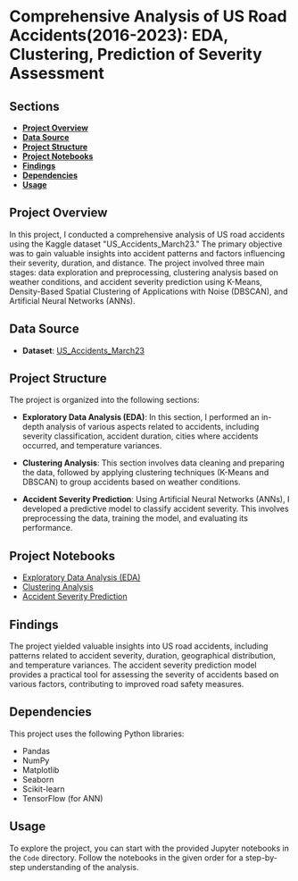 # Comprehensive Analysis of US Road Accidents(2016-2023): EDA, Clustering, Prediction of Severity Assessment

## Sections
- **[Project Overview](#project-overview)**
- **[Data Source](#data-source)**
- **[Project Structure](#project-structure)**
- **[Project Notebooks](#project-notebooks)**
- **[Findings](#findings)**
- **[Dependencies](#dependencies)**
- **[Usage](#usage)**

## Project Overview

In this project, I conducted a comprehensive analysis of US road accidents using the Kaggle dataset "US_Accidents_March23." The primary objective was to gain valuable insights into accident patterns and factors influencing their severity, duration, and distance. The project involved three main stages: data exploration and preprocessing, clustering analysis based on weather conditions, and accident severity prediction using K-Means, Density-Based Spatial Clustering of Applications with Noise (DBSCAN), and Artificial Neural Networks (ANNs).

## Data Source

- **Dataset**: [US_Accidents_March23](https://www.kaggle.com/sobhanmoosavi/us-accidents)

## Project Structure

The project is organized into the following sections:

- **Exploratory Data Analysis (EDA)**: In this section, I performed an in-depth analysis of various aspects related to accidents, including severity classification, accident duration, cities where accidents occurred, and temperature variances.

- **Clustering Analysis**: This section involves data cleaning and preparing the data, followed by applying clustering techniques (K-Means and DBSCAN) to group accidents based on weather conditions.

- **Accident Severity Prediction**: Using Artificial Neural Networks (ANNs), I developed a predictive model to classify accident severity. This involves preprocessing the data, training the model, and evaluating its performance.

## Project Notebooks

- [Exploratory Data Analysis (EDA)](Code/US-Accidents_EDA.ipynb)
- [Clustering Analysis](Code/US-Accidents_Clustering.ipynb)
- [Accident Severity Prediction](Code/US-Accidents_Classification.ipynb)

## Findings

The project yielded valuable insights into US road accidents, including patterns related to accident severity, duration, geographical distribution, and temperature variances. The accident severity prediction model provides a practical tool for assessing the severity of accidents based on various factors, contributing to improved road safety measures.

## Dependencies

This project uses the following Python libraries:

- Pandas
- NumPy
- Matplotlib
- Seaborn
- Scikit-learn
- TensorFlow (for ANN)

## Usage

To explore the project, you can start with the provided Jupyter notebooks in the `Code` directory. Follow the notebooks in the given order for a step-by-step understanding of the analysis.